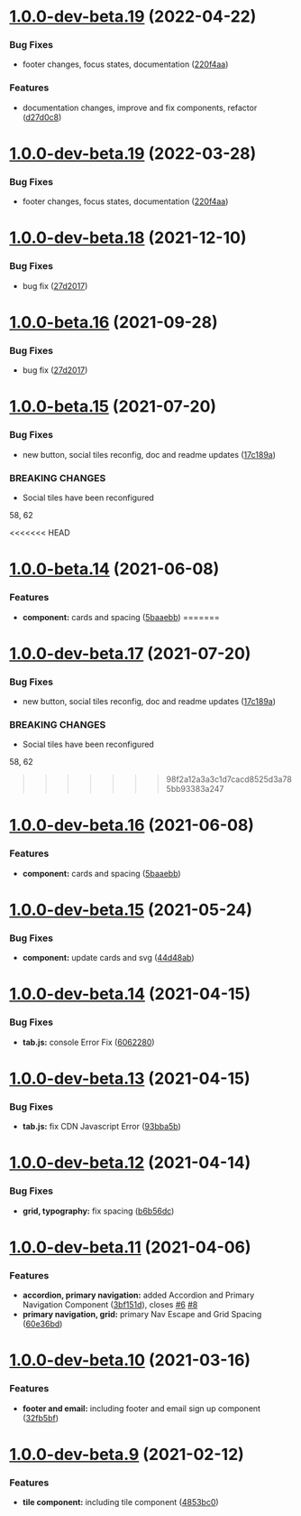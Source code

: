 # [1.0.0-dev-beta.19](http://bitbucket.org/uclaucomm/ucla-bruin-components/compare/v1.0.0-dev-beta.18...v1.0.0-dev-beta.19) (2022-04-22)


### Bug Fixes

* footer changes, focus states, documentation ([220f4aa](http://bitbucket.org/uclaucomm/ucla-bruin-components/commits/220f4aa4de48e2bf84b97cb2ac509bf69c165d56))


### Features

* documentation changes, improve and fix components, refactor ([d27d0c8](http://bitbucket.org/uclaucomm/ucla-bruin-components/commits/d27d0c8c569ad19eef2ea68580eb119edc79757d))

# [1.0.0-dev-beta.19](http://bitbucket.org/uclaucomm/ucla-bruin-components/compare/v1.0.0-dev-beta.18...v1.0.0-dev-beta.19) (2022-03-28)


### Bug Fixes

* footer changes, focus states, documentation ([220f4aa](http://bitbucket.org/uclaucomm/ucla-bruin-components/commits/220f4aa4de48e2bf84b97cb2ac509bf69c165d56))

# [1.0.0-dev-beta.18](http://bitbucket.org/uclaucomm/ucla-bruin-components/compare/v1.0.0-dev-beta.17...v1.0.0-dev-beta.18) (2021-12-10)


### Bug Fixes

* bug fix ([27d2017](http://bitbucket.org/uclaucomm/ucla-bruin-components/commits/27d2017ab5367823e94303e9719eb8ffc640613e))

# [1.0.0-beta.16](http://bitbucket.org/uclaucomm/ucla-bruin-components/compare/v1.0.0-beta.15...v1.0.0-beta.16) (2021-09-28)


### Bug Fixes

* bug fix ([27d2017](http://bitbucket.org/uclaucomm/ucla-bruin-components/commits/27d2017ab5367823e94303e9719eb8ffc640613e))

# [1.0.0-beta.15](http://bitbucket.org/uclaucomm/ucla-bruin-components/compare/v1.0.0-beta.14...v1.0.0-beta.15) (2021-07-20)


### Bug Fixes

* new button, social tiles reconfig, doc and readme updates ([17c189a](http://bitbucket.org/uclaucomm/ucla-bruin-components/commits/17c189a9b9b217a69d92fee46b30a0f45baf9605))


### BREAKING CHANGES

* Social tiles have been reconfigured

58, 62

<<<<<<< HEAD
# [1.0.0-beta.14](http://bitbucket.org/uclaucomm/ucla-bruin-components/compare/v1.0.0-beta.13...v1.0.0-beta.14) (2021-06-08)


### Features

* **component:** cards and spacing ([5baaebb](http://bitbucket.org/uclaucomm/ucla-bruin-components/commits/5baaebb3fee99f6932ba766b0442dbd020772d71))
=======
# [1.0.0-dev-beta.17](http://bitbucket.org/uclaucomm/ucla-bruin-components/compare/v1.0.0-dev-beta.16...v1.0.0-dev-beta.17) (2021-07-20)


### Bug Fixes

* new button, social tiles reconfig, doc and readme updates ([17c189a](http://bitbucket.org/uclaucomm/ucla-bruin-components/commits/17c189a9b9b217a69d92fee46b30a0f45baf9605))


### BREAKING CHANGES

* Social tiles have been reconfigured

58, 62
>>>>>>> 98f2a12a3a3c1d7cacd8525d3a785bb93383a247

# [1.0.0-dev-beta.16](http://bitbucket.org/uclaucomm/ucla-bruin-components/compare/v1.0.0-dev-beta.15...v1.0.0-dev-beta.16) (2021-06-08)


### Features

* **component:** cards and spacing ([5baaebb](http://bitbucket.org/uclaucomm/ucla-bruin-components/commits/5baaebb3fee99f6932ba766b0442dbd020772d71))

# [1.0.0-dev-beta.15](http://bitbucket.org/uclaucomm/ucla-bruin-components/compare/v1.0.0-dev-beta.14...v1.0.0-dev-beta.15) (2021-05-24)


### Bug Fixes

* **component:** update cards and svg ([44d48ab](http://bitbucket.org/uclaucomm/ucla-bruin-components/commits/44d48ab787ce58713eb36006460a5a669d017b58))

# [1.0.0-dev-beta.14](http://bitbucket.org/uclaucomm/ucla-bruin-components/compare/v1.0.0-dev-beta.13...v1.0.0-dev-beta.14) (2021-04-15)


### Bug Fixes

* **tab.js:** console Error Fix ([6062280](http://bitbucket.org/uclaucomm/ucla-bruin-components/commits/60622808ebc54c3bebc16d3cff64ab2e75247fcb))

# [1.0.0-dev-beta.13](http://bitbucket.org/uclaucomm/ucla-bruin-components/compare/v1.0.0-dev-beta.12...v1.0.0-dev-beta.13) (2021-04-15)


### Bug Fixes

* **tab.js:** fix CDN Javascript Error ([93bba5b](http://bitbucket.org/uclaucomm/ucla-bruin-components/commits/93bba5be1c38b9638387d3b7ebe105b60964c4eb))

# [1.0.0-dev-beta.12](http://bitbucket.org/uclaucomm/ucla-bruin-components/compare/v1.0.0-dev-beta.11...v1.0.0-dev-beta.12) (2021-04-14)


### Bug Fixes

* **grid, typography:** fix spacing ([b6b56dc](http://bitbucket.org/uclaucomm/ucla-bruin-components/commits/b6b56dc3cae624fc70deb83c1b3b3b1718c4d6c9))

# [1.0.0-dev-beta.11](http://bitbucket.org/uclaucomm/ucla-bruin-components/compare/v1.0.0-dev-beta.10...v1.0.0-dev-beta.11) (2021-04-06)


### Features

* **accordion, primary navigation:** added Accordion and Primary Navigation Component ([3bf151d](http://bitbucket.org/uclaucomm/ucla-bruin-components/commits/3bf151dcaacf7b4fab1682e97b26bf7590e2823d)), closes [#6](http://bitbucket.org/uclaucomm/ucla-bruin-components/issue/6) [#8](http://bitbucket.org/uclaucomm/ucla-bruin-components/issue/8)
* **primary navigation, grid:** primary Nav Escape and Grid Spacing ([60e36bd](http://bitbucket.org/uclaucomm/ucla-bruin-components/commits/60e36bd680ff6def1b14118b9d09632176527a3b))

# [1.0.0-dev-beta.10](http://bitbucket.org/uclaucomm/ucla-bruin-components/compare/v1.0.0-dev-beta.9...v1.0.0-dev-beta.10) (2021-03-16)


### Features

* **footer and email:** including footer and email sign up component ([32fb5bf](http://bitbucket.org/uclaucomm/ucla-bruin-components/commits/32fb5bfc1b41184934bea37f7c3347ac0c7d67d2))

# [1.0.0-dev-beta.9](http://bitbucket.org/uclaucomm/ucla-bruin-components/compare/v1.0.0-dev-beta.8...v1.0.0-dev-beta.9) (2021-02-12)


### Features

* **tile component:** including tile component ([4853bc0](http://bitbucket.org/uclaucomm/ucla-bruin-components/commits/4853bc0d8a26f31f3305b567bae22393a75504a2))
